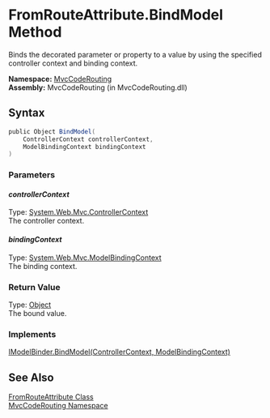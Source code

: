 FromRouteAttribute.BindModel Method
===================================
Binds the decorated parameter or property to a value by using the specified controller context and binding context.

**Namespace:** [MvcCodeRouting][1]  
**Assembly:** MvcCodeRouting (in MvcCodeRouting.dll)

Syntax
------

```csharp
public Object BindModel(
	ControllerContext controllerContext,
	ModelBindingContext bindingContext
)
```

### Parameters

#### *controllerContext*
Type: [System.Web.Mvc.ControllerContext][2]  
The controller context.

#### *bindingContext*
Type: [System.Web.Mvc.ModelBindingContext][3]  
The binding context.

### Return Value
Type: [Object][4]  
The bound value.
### Implements
[IModelBinder.BindModel(ControllerContext, ModelBindingContext)][5]  


See Also
--------
[FromRouteAttribute Class][6]  
[MvcCodeRouting Namespace][1]  

[1]: ../README.md
[2]: http://msdn.microsoft.com/en-us/library/dd492673
[3]: http://msdn.microsoft.com/en-us/library/dd492718
[4]: http://msdn.microsoft.com/en-us/library/e5kfa45b
[5]: http://msdn.microsoft.com/en-us/library/dd505073
[6]: README.md